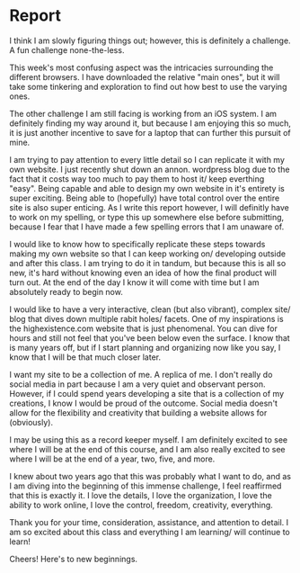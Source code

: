# Report

I think I am slowly figuring things out; however, this is definitely a challenge. A fun challenge none-the-less. 

This week's most confusing aspect was the intricacies surrounding the different browsers. I have downloaded the relative "main ones", but it will take some tinkering and exploration to find out how best to use the varying ones. 

The other challenge I am still facing is working from an iOS system. I am definitely finding my way around it, but because I am enjoying this so much, it is just another incentive to save for a laptop that can further this pursuit of mine. 

I am trying to pay attention to every little detail so I can replicate it with my own website. I just recently shut down an annon. wordpress blog due to the fact that it costs way too much to pay them to host it/ keep everthing "easy". Being capable and able to design my own website in it's entirety is super exciting. Being able to (hopefully) have total control over the entire site is also super enticing. As I write this report however, I will definitly have to work on my spelling, or type this up somewhere else before submitting, because I fear that I have made a few spelling errors that I am unaware of. 

I would like to know how to specifically replicate these steps towards making my own website so that I can keep working on/ developing outside and after this class. I am trying to do it in tandum, but because this is all so new, it's hard without knowing even an idea of how the final product will turn out. At the end of the day I know it will come with time but I am absolutely ready to begin now. 

I would like to have a very interactive, clean (but also vibrant), complex site/ blog that dives down multiple rabit holes/ facets. One of my inspirations is the highexistence.com website that is just phenomenal. You can dive for hours and still not feel that you've been below even the surface. I know that is many years off, but if I start planning and organizing now like you say, I know that I will be that much closer later. 

I want my site to be a collection of me. A replica of me. I don't really do social media in part because I am a very quiet and observant person. However, if I could spend years developing a site that is a collection of my creations, I know I would be proud of the outcome. Social media doesn't allow for the flexibility and creativity that building a website allows for (obviously). 

I may be using this as a record keeper myself. I am definitely excited to see where I will be at the end of this course, and I am also really excited to see where I will be at the end of a year, two, five, and more. 

I knew about two years ago that this was probably what I want to do, and as I am diving into the beginning of this immense challenge, I feel reaffirmed that this is exactly it. I love the details, I love the organization, I love the ability to work online, I love the control, freedom, creativity, everything. 

Thank you for your time, consideration, assistance, and attention to detail. I am so excited about this class and everything I am learning/ will continue to learn! 

Cheers! Here's to new beginnings. 
